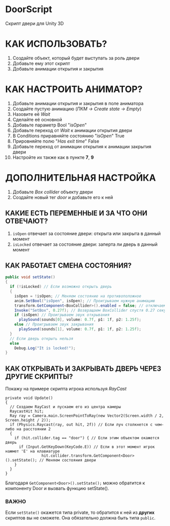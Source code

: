 # DoorScript
Скрипт двери для Unity 3D

# КАК ИСПОЛЬЗОВАТЬ?
1. Создайте объект, который будет выступать за роль двери
2. Добавьте ему этот скрипт
3. Добавьте анимации открытия и закрытия
# КАК НАСТРОИТЬ АНИМАТОР?
1. Добавьте анимации открытия и закрытия в поле аниматора
2. Создайте пустую анимацию (*ПКМ -> Create state -> Empty*)
3. Назовите её *Wait*
4. Сделайте её основной 
5. Добавьте параметр Bool "*isOpen*"
6. Добавьте переход от *Wait* к анимации открытия двери
7. В Conditions приравняйте состоянию "*isOpen*" True
8. Прировняйте полю "*Has exit time*" False
9. Добавьте переход от анимации открытия к анимации закрытия двери
10. Настройте их также как в пункте **7**, **9** 
# ДОПОЛНИТЕЛЬНАЯ НАСТРОЙКА
1. Добавьте *Box collider* объекту двери
2. Создайте новый тег *door* и добавьте его к ней
## КАКИЕ ЕСТЬ ПЕРЕМЕННЫЕ И ЗА ЧТО ОНИ ОТВЕЧАЮТ?
1. `isOpen` отвечает за состояние двери: открыта или закрыта в данный момент
2. `isLocked` отвечает за состояние двери: заперта ли дверь в данный момент
## КАК РАБОТАЕТ СМЕНА СОСТОЯНИЯ?
``` C#
public void setState()
{
  if (!isLocked) // Если возможно открыть дверь
  {
    isOpen = !isOpen; // Меняем состояние на противоположное
    anim.SetBool("isOpen", isOpen); // Проигрываем нужную анимацию
    transform.GetComponent<BoxCollider>().enabled = false; // отключаем BoxCollider, чтобы дверь не двигала игрока
    Invoke("SetBox", 0.27f); // Возвращаем BoxCollider спустя 0.27 секунд
    if (isOpen) // Проигрываем звук открывания
      playSound(sounds[0], volume: 0.7f, p1: 1f, p2: 1.25f);
    else // Проигрываем звук закрывания
      playSound(sounds[1], volume: 0.7f, p1: 1f, p2: 1.25f);
  } 
  // Если дверь открыть нельзя
  else
    Debug.Log("It is locked!"); 
}
```
## КАК ОТКРЫВАТЬ И ЗАКРЫВАТЬ ДВЕРЬ ЧЕРЕЗ ДРУГИЕ СКРИПТЫ?
Покажу на примере скрипта игрока используя _RayCast_
```С#
private void Update()
{
  // Создаем RayCast и пускаем его из центра камеры
  RaycastHit hit; 
  Ray ray = Camera.main.ScreenPointToRay(new Vector2(Screen.width / 2, Screen.height / 2));
  if (Physics.Raycast(ray, out hit, 2f)) // Если луч столкнется с чем-либо на расстоянии 2
  {
    if (hit.collider.tag == "door") { // Если этим объектом окажется дверь
      if (Input.GetKeyDown(KeyCode.E)) // Если в этот момент игрок нажмет 'E' на клавиатуре
				hit.collider.transform.GetComponent<Door>().setState(); // Меняем состояния двери
    }
  }
}
```
Благодаря `GetComponent<Door>().setState();` можно обратится к компоненту Door и вызвать функцию setState().
### ВАЖНО
Если `setState()` окажется типа private, то обратится к ней из **других** скриптов вы не сможете. Она обязательно должна быть типа `public`.

